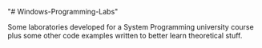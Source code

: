 "# Windows-Programming-Labs" 

Some laboratories developed for a System Programming university course plus some other code examples written to better learn theoretical stuff.
